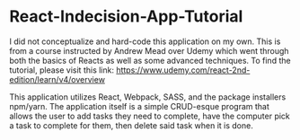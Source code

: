 # React-Indecision-App-Tutorial

I did not conceptualize and hard-code this application on my own. This is from a course instructed by Andrew Mead over Udemy which went through both the basics of Reacts as well as some advanced techniques. To find the tutorial, please visit this link: https://www.udemy.com/react-2nd-edition/learn/v4/overview

This application utilizes React, Webpack, SASS, and the package installers npm/yarn. The application itself is a simple CRUD-esque program that allows the user to add tasks they need to complete, have the computer pick a task to complete for them, then delete said task when it is done. 
